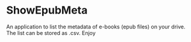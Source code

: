# ShowEpubMeta
An application to list the metadata of e-books (epub files) on your drive. The list can be stored as .csv.
Enjoy
